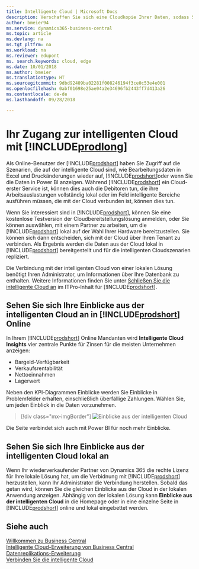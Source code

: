 ```yaml
---
title: Intelligente Cloud | Microsoft Docs
description: Verschaffen Sie sich eine Cloudkopie Ihrer Daten, sodass Sie mit der intelligente Cloud verbunden sind.
author: bmeier94
ms.service: dynamics365-business-central
ms.topic: article
ms.devlang: na
ms.tgt_pltfrm: na
ms.workload: na
ms.reviewer: edupont
ms. search.keywords: cloud, edge
ms.date: 10/01/2018
ms.author: bmeier
ms.translationtype: HT
ms.sourcegitcommit: 9dbd92409ba02281f008246194f3ce0c53e4e001
ms.openlocfilehash: 0abf01698e25ae04a2e34696fb2443ff7d413a26
ms.contentlocale: de-de
ms.lasthandoff: 09/28/2018

---
```


# <a name="your-access-to-the-intelligent-cloud-with-includeprodlongincludesprodlongmd"></a>Ihr Zugang zur intelligenten Cloud mit [!INCLUDE[prodlong](includes/prodlong.md)]

Als Online-Benutzer der [!INCLUDE[prodshort](includes/prodshort.md)] haben Sie Zugriff auf die Szenarien, die auf der intelligente Cloud sind, wie Bearbeitungsdaten in Excel und Druckänderungen wieder auf, [!INCLUDE[prodshort](includes/prodshort.md)]oder wenn Sie die Daten in Power BI anzeigen. Während [!INCLUDE[prodshort](includes/prodshort.md)] ein Cloud-erster Service ist, können dies auch die Debitoren tun, die ihre Arbeitsauslastungen vollständig lokal oder im Feld intelligente Bereiche ausführen müssen, die mit der Cloud verbunden ist, können dies tun.  

Wenn Sie interessiert sind in [!INCLUDE[prodshort](includes/prodshort.md)], können Sie eine kostenlose Testversion der Cloudbereitstellungslösung anmelden, oder Sie können auswählen, mit einem Partner zu arbeiten, um die [!INCLUDE[prodshort](includes/prodshort.md)] lokal auf der Wahl Ihrer Hardware  bereitzustellen. Sie können sich dann entscheiden, sich mit der Cloud über Ihren Tenant zu verbinden. Als Ergebnis werden die Daten aus der Cloud lokal in [!INCLUDE[prodshort](includes/prodshort.md)] bereitgestellt und für die intelligenten Cloudszenarien repliziert.  

Die Verbindung mit der intelligenten Cloud von einer lokalen Lösung benötigt Ihren Administrator, um Informationen über Ihre Datenbank zu enthalten. Weitere Informationen finden Sie unter [Schließen Sie die intelligente Cloud an](/dynamics365/business-central/dev-itpro/administration/about-intelligent-edge) im ITPro-Inhalt für [!INCLUDE[prodshort](includes/prodshort.md)].  

## <a name="viewing-intelligent-cloud-insights-in-includeprodshortincludesprodshortmd-online"></a>Sehen Sie sich Ihre Einblicke aus der intelligenten Cloud an in [!INCLUDE[prodshort](includes/prodshort.md)] Online

In Ihrem [!INCLUDE[prodshort](includes/prodshort.md)] Online Mandanten wird **Intelligente Cloud Insights**  vier zentrale Punkte für Zinsen für die meisten Unternehmen anzeigen:

- Bargeld-Verfügbarkeit
- Verkaufsrentabilität
- Nettoeinnahmen
- Lagerwert

Neben den KPI-Diagrammen Einblicke werden Sie Einblicke in Problemfelder erhalten, einschließlich überfällige Zahlungen. Wählen Sie, um jeden Einblick in die Daten vorzunehmen.  

> [!div class="mx-imgBorder"]
> ![Einblicke aus der intelligenten Cloud](media/across-intelligent-cloud/intelligentcloudinsights.png "Zeigt die Einblicke aus der intelligenten Cloud Seite in Business Central")

Die Seite verbindet sich auch mit Power BI für noch mehr Einblicke.

## <a name="viewing-intelligent-cloud-insights-on-premises"></a>Sehen Sie sich Ihre Einblicke aus der intelligenten Cloud lokal an

Wenn Ihr wiederverkaufender Partner von Dynamics 365 die rechte Lizenz für Ihre lokale Lösung hat, um die Verbidnung mit [!INCLUDE[prodshort](includes/prodshort.md)] herzustellen, kann Ihr Administrator die Verbindung herstellen. Sobald das getan wird, können Sie die gleichen Einblicke aus der Cloud in der lokalen Anwendung anzeigen. Abhängig von der lokalen Lösung kann **Einblicke aus der intelligenten Cloud** in die Homepage oder in eine einzelne Seite in [!INCLUDE[prodshort](includes/prodshort.md)] online und lokal eingebettet werden.  

## <a name="see-also"></a>Siehe auch

[Willkommen zu Business Central](index.md)  
[Intelligente Cloud-Erweiterung von Business Central](ui-extensions-intelligent-cloud.md)  
[Datenreplikations-Erweiterung](ui-extensions-data-replication.md)  
[Verbinden Sie die intelligente Cloud](/dynamics365/business-central/dev-itpro/administration/about-intelligent-edge)  

